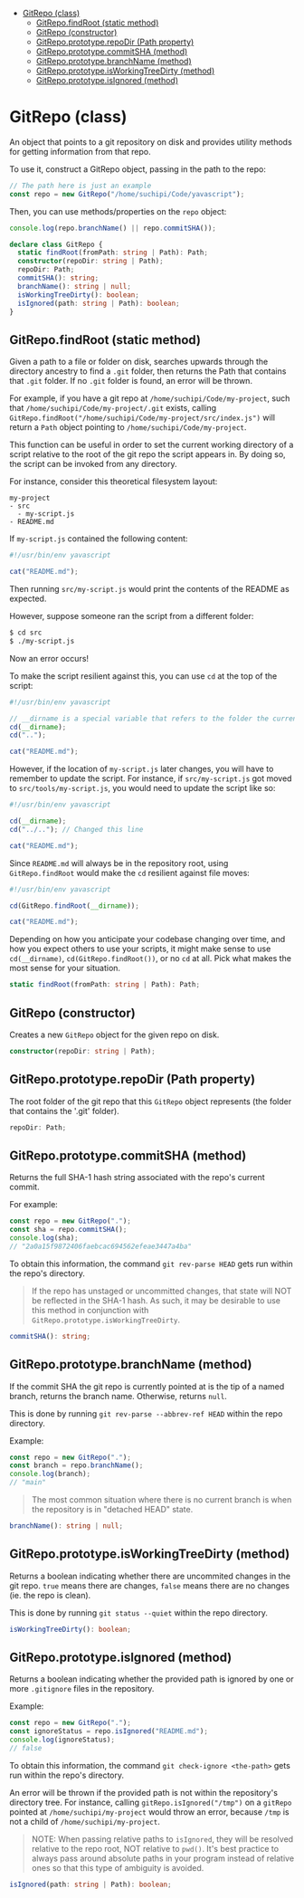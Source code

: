- [GitRepo (class)](#gitrepo-class)
  - [GitRepo.findRoot (static method)](#gitrepofindroot-static-method)
  - [GitRepo (constructor)](#gitrepo-constructor)
  - [GitRepo.prototype.repoDir (Path property)](#gitrepoprototyperepodir-path-property)
  - [GitRepo.prototype.commitSHA (method)](#gitrepoprototypecommitsha-method)
  - [GitRepo.prototype.branchName (method)](#gitrepoprototypebranchname-method)
  - [GitRepo.prototype.isWorkingTreeDirty (method)](#gitrepoprototypeisworkingtreedirty-method)
  - [GitRepo.prototype.isIgnored (method)](#gitrepoprototypeisignored-method)

# GitRepo (class)

An object that points to a git repository on disk and provides utility
methods for getting information from that repo.

To use it, construct a GitRepo object, passing in the path to the repo:

```ts
// The path here is just an example
const repo = new GitRepo("/home/suchipi/Code/yavascript");
```

Then, you can use methods/properties on the `repo` object:

```ts
console.log(repo.branchName() || repo.commitSHA());
```

```ts
declare class GitRepo {
  static findRoot(fromPath: string | Path): Path;
  constructor(repoDir: string | Path);
  repoDir: Path;
  commitSHA(): string;
  branchName(): string | null;
  isWorkingTreeDirty(): boolean;
  isIgnored(path: string | Path): boolean;
}
```

## GitRepo.findRoot (static method)

Given a path to a file or folder on disk, searches upwards through the
directory ancestry to find a `.git` folder, then returns the Path that
contains that `.git` folder. If no `.git` folder is found, an error will be
thrown.

For example, if you have a git repo at `/home/suchipi/Code/my-project`,
such that `/home/suchipi/Code/my-project/.git` exists, calling
`GitRepo.findRoot("/home/suchipi/Code/my-project/src/index.js")` will
return a `Path` object pointing to `/home/suchipi/Code/my-project`.

This function can be useful in order to set the current working directory
of a script relative to the root of the git repo the script appears in. By
doing so, the script can be invoked from any directory.

For instance, consider this theoretical filesystem layout:

```
my-project
- src
  - my-script.js
- README.md
```

If `my-script.js` contained the following content:

```ts
#!/usr/bin/env yavascript

cat("README.md");
```

Then running `src/my-script.js` would print the contents of the README as
expected.

However, suppose someone ran the script from a different folder:

```sh
$ cd src
$ ./my-script.js
```

Now an error occurs!

To make the script resilient against this, you can use `cd` at the top of
the script:

```ts
#!/usr/bin/env yavascript

// __dirname is a special variable that refers to the folder the current script is in.
cd(__dirname);
cd("..");

cat("README.md");
```

However, if the location of `my-script.js` later changes, you will have to
remember to update the script. For instance, if `src/my-script.js` got
moved to `src/tools/my-script.js`, you would need to update the script like
so:

```ts
#!/usr/bin/env yavascript

cd(__dirname);
cd("../.."); // Changed this line

cat("README.md");
```

Since `README.md` will always be in the repository root, using
`GitRepo.findRoot` would make the `cd` resilient against file moves:

```ts
#!/usr/bin/env yavascript

cd(GitRepo.findRoot(__dirname));

cat("README.md");
```

Depending on how you anticipate your codebase changing over time, and how
you expect others to use your scripts, it might make sense to use
`cd(__dirname)`, `cd(GitRepo.findRoot())`, or no `cd` at all. Pick what
makes the most sense for your situation.

```ts
static findRoot(fromPath: string | Path): Path;
```

## GitRepo (constructor)

Creates a new `GitRepo` object for the given repo on disk.

```ts
constructor(repoDir: string | Path);
```

## GitRepo.prototype.repoDir (Path property)

The root folder of the git repo that this `GitRepo` object represents (the
folder that contains the '.git' folder).

```ts
repoDir: Path;
```

## GitRepo.prototype.commitSHA (method)

Returns the full SHA-1 hash string associated with the repo's current
commit.

For example:

```ts
const repo = new GitRepo(".");
const sha = repo.commitSHA();
console.log(sha);
// "2a0a15f9872406faebcac694562efeae3447a4ba"
```

To obtain this information, the command `git rev-parse HEAD` gets run
within the repo's directory.

> If the repo has unstaged or uncommitted changes, that state will NOT be
> reflected in the SHA-1 hash. As such, it may be desirable to use this
> method in conjunction with `GitRepo.prototype.isWorkingTreeDirty`.

```ts
commitSHA(): string;
```

## GitRepo.prototype.branchName (method)

If the commit SHA the git repo is currently pointed at is the tip of a
named branch, returns the branch name. Otherwise, returns `null`.

This is done by running `git rev-parse --abbrev-ref HEAD` within the repo
directory.

Example:

```ts
const repo = new GitRepo(".");
const branch = repo.branchName();
console.log(branch);
// "main"
```

> The most common situation where there is no current branch is when the
> repository is in "detached HEAD" state.

```ts
branchName(): string | null;
```

## GitRepo.prototype.isWorkingTreeDirty (method)

Returns a boolean indicating whether there are uncommited changes in the
git repo. `true` means there are changes, `false` means there are no
changes (ie. the repo is clean).

This is done by running `git status --quiet` within the repo directory.

```ts
isWorkingTreeDirty(): boolean;
```

## GitRepo.prototype.isIgnored (method)

Returns a boolean indicating whether the provided path is ignored by one or
more `.gitignore` files in the repository.

Example:

```ts
const repo = new GitRepo(".");
const ignoreStatus = repo.isIgnored("README.md");
console.log(ignoreStatus);
// false
```

To obtain this information, the command `git check-ignore <the-path>` gets
run within the repo's directory.

An error will be thrown if the provided path is not within the repository's
directory tree. For instance, calling `gitRepo.isIgnored("/tmp")` on a
`gitRepo` pointed at `/home/suchipi/my-project` would throw an error,
because `/tmp` is not a child of `/home/suchipi/my-project`.

> NOTE: When passing relative paths to `isIgnored`, they will be resolved
> relative to the repo root, NOT relative to `pwd()`. It's best practice to
> always pass around absolute paths in your program instead of relative
> ones so that this type of ambiguity is avoided.

```ts
isIgnored(path: string | Path): boolean;
```
